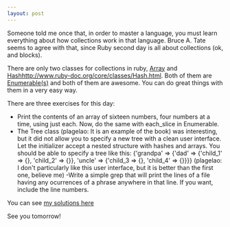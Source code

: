 ```yaml
---
layout: post
---
```


Someone told me once that, in order to master a language, you must learn everything about how collections work in that language. Bruce A. Tate seems to agree with that, since Ruby second day is all about collections (ok, and blocks).

There are only two classes for collections in ruby, [Array](http://www.ruby-doc.org/core/classes/Array.html) and [Hash]()http://www.ruby-doc.org/core/classes/Hash.html. Both of them are [Enumerable(s)](http://www.ruby-doc.org/core/classes/Enumerable.html) and both of them are awesome. You can do great things with them in a very easy way.

There are three exercises for this day:

- Print the contents of an array of sixteen numbers, four numbers at a time, using just each. Now, do the same with each_slice in Enumerable.
- The Tree class (plagelao: It is an example of the book) was interesting, but it did not allow you to specify a new tree with a clean user interface. Let the initializer accept a nested structure with hashes and arrays. You should be able to specify a tree like this: {'grandpa' => {'dad' => {'child_1' => {}, 'child_2' => {}}, 'uncle' => {'child_3 => {}, 'child_4' => {}}}}
  (plagelao: I don't particularly like this user interface, but it is better than the first one, believe me)
-Write a simple grep that will print the lines of a file having any ocurrences of a phrase anywhere in that line. If you want, include the line numbers.

You can see [my solutions here](https://github.com/plagelao/7languages7weeks/tree/exercises/ruby/day-2)

See you tomorrow!

